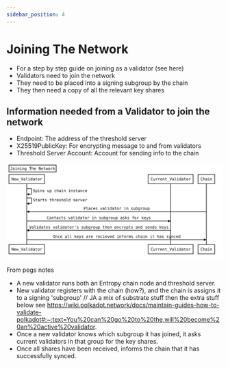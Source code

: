 ```yaml
---
sidebar_position: 4
---
```


# Joining The Network

- For a step by step guide on joining as a validator (see here)
- Validators need to join the network
- They need to be placed into a signing subgroup by the chain
- They then need a copy of all the relevant key shares

## Information needed from a Validator to join the network

- Endpoint: The address of the threshold server
- X25519PublicKey: For encrypting message to and from validators
- Threshold Server Account: Account for sending info to the chain

![Joining The Network Flow](/sequenceDiagrams/joiningTheNetwork.svg)

From pegs notes
- A new validator runs both an Entropy chain node and threshold server.
- New validator registers with the chain (how?), and the chain is assigns it to a signing 'subgroup' // JA a mix of substrate stuff then the extra stuff below see https://wiki.polkadot.network/docs/maintain-guides-how-to-validate-polkadot#:~:text=You%20can%20go%20to%20the,will%20become%20an%20active%20validator.
- Once a new validator knows which subgroup it has joined, it asks current validators in that group for the key shares.
- Once all shares have been received, informs the chain that it has successfully synced. 
